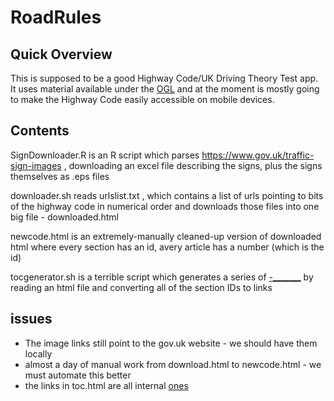 # RoadRules
## Quick Overview
This is supposed to be a good Highway Code/UK Driving Theory Test app.  It uses material available under the [OGL](https://www.nationalarchives.gov.uk/doc/open-government-licence/version/3/)
and at the moment is mostly going to make the Highway Code easily accessible on mobile devices.

## Contents
SignDownloader.R is an R script which parses https://www.gov.uk/traffic-sign-images , downloading an excel file describing the signs, plus the signs themselves as .eps files

downloader.sh reads urlslist.txt , which contains a list of urls pointing to bits of the highway code in numerical order and downloads those files into one big file - downloaded.html

newcode.html is an extremely-manually cleaned-up version of downloaded html where every section has an id, avery article has a number (which is the id)

tocgenerator.sh is a terrible script which generates a series of <a href="--------">-_______</a> by reading an html file and converting all of the section IDs to links

## issues
* The image links still point to the gov.uk website - we should have them locally
* almost a day of manual work from download.html to newcode.html - we must automate this better
* the links in toc.html are all internal <a href="#sdflkj"> ones
